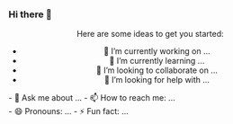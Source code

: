### Hi there 👋

<!--
**Ravi-code-lab/Ravi-code-lab** is a ✨ _special_ ✨ repository because its `README.md` (this file) appears on your GitHub profile. -->
<div align="center">
Here are some ideas to get you started:

- 🔭 I’m currently working on ...
- 🌱 I’m currently learning ...
- 👯 I’m looking to collaborate on ...
- 🤔 I’m looking for help with ...
</div>
- 💬 Ask me about ...
- 📫 How to reach me: ...
<div align="left">
- 😄 Pronouns: ...
- ⚡ Fun fact: ...
</div>
